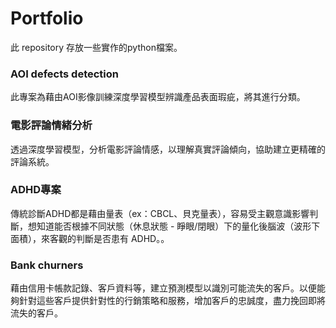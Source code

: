 # Portfolio
此 repository 存放一些實作的python檔案。

### AOI defects detection
此專案為藉由AOI影像訓練深度學習模型辨識產品表面瑕疵，將其進行分類。

### 電影評論情緒分析
透過深度學習模型，分析電影評論情感，以理解真實評論傾向，協助建立更精確的評論系統。

### ADHD專案
傳統診斷ADHD都是藉由量表（ex：CBCL、貝克量表），容易受主觀意識影響判斷，想知道能否根據不同狀態（休息狀態 - 睜眼/閉眼）下的量化後腦波（波形下面積），來客觀的判斷是否患有 ADHD。。

### Bank churners 
藉由信用卡帳款記錄、客戶資料等，建立預測模型以識別可能流失的客戶。以便能夠針對這些客戶提供針對性的行銷策略和服務，增加客戶的忠誠度，盡力挽回即將流失的客戶。


